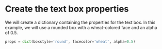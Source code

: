 # Create the text box properties

We will create a dictionary containing the properties for the text box. In this example, we will use a rounded box with a wheat-colored face and an alpha of 0.5.

```python
props = dict(boxstyle='round', facecolor='wheat', alpha=0.5)
```
